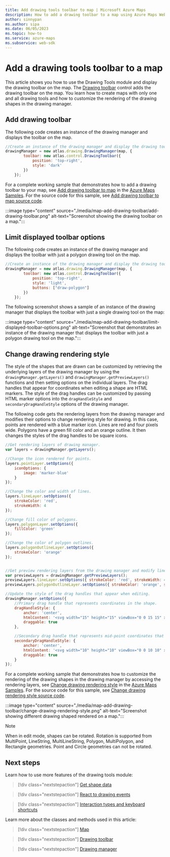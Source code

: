 ```yaml
---
title: Add drawing tools toolbar to map | Microsoft Azure Maps
description: How to add a drawing toolbar to a map using Azure Maps Web SDK
author: sinnypan
ms.author: sipa
ms.date: 06/05/2023
ms.topic: how-to
ms.service: azure-maps
ms.subservice: web-sdk
---
```


# Add a drawing tools toolbar to a map

This article shows you how to use the Drawing Tools module and display the drawing toolbar on the map. The [Drawing toolbar] control adds the drawing toolbar on the map. You learn how to create maps with only one and all drawing tools and how to customize the rendering of the drawing shapes in the drawing manager.

## Add drawing toolbar

The following code creates an instance of the drawing manager and displays the toolbar on the map.

```javascript
//Create an instance of the drawing manager and display the drawing toolbar.
drawingManager = new atlas.drawing.DrawingManager(map, {
        toolbar: new atlas.control.DrawingToolbar({
            position: 'top-right',
            style: 'dark'
        })
    });
```

For a complete working sample that demonstrates how to add a drawing toolbar to your map, see [Add drawing toolbar to map] in the [Azure Maps Samples]. For the source code for this sample, see [Add drawing toolbar to map source code].

:::image type="content" source="./media/map-add-drawing-toolbar/add-drawing-toolbar.png" alt-text="Screenshot showing the drawing toolbar on a map.":::

<!------------------------------------------------------------------------
> [!VIDEO //codepen.io/azuremaps/embed/ZEzLeRg/?height=265&theme-id=0&default-tab=js,result&editable=true]
------------------------------------------------------------------------>

## Limit displayed toolbar options

The following code creates an instance of the drawing manager and displays the toolbar with just a polygon drawing tool on the map.

```javascript
//Create an instance of the drawing manager and display the drawing toolbar with polygon drawing tool.
drawingManager = new atlas.drawing.DrawingManager(map, {
        toolbar: new atlas.control.DrawingToolbar({
            position: 'top-right',
            style: 'light',
            buttons: ["draw-polygon"]
        })
    });
```

The following screenshot shows a sample of an instance of the drawing manager that displays the toolbar with just a single drawing tool on the map:

:::image type="content" source="./media/map-add-drawing-toolbar/limit-displayed-toolbar-options.png" alt-text="Screenshot that demonstrates an instance of the drawing manager that displays the toolbar with just a polygon drawing tool on the map.":::

<!------------------------------------------------------------------------
> [!VIDEO //codepen.io/azuremaps/embed/OJLWWMy/?height=265&theme-id=0&default-tab=js,result&editable=true]
------------------------------------------------------------------------>

## Change drawing rendering style

The style of the shapes that are drawn can be customized by retrieving the underlying layers of the drawing manager by using the `drawingManager.getLayers()` and `drawingManager.getPreviewLayers()` functions and then setting options on the individual layers. The drag handles that appear for coordinates when editing a shape are HTML markers. The style of the drag handles can be customized by passing HTML marker options into the `dragHandleStyle` and `secondaryDragHandleStyle` options of the drawing manager.  

The following code gets the rendering layers from the drawing manager and modifies their options to change rendering style for drawing. In this case, points are rendered with a blue marker icon. Lines are red and four pixels wide. Polygons have a green fill color and an orange outline. It then changes the styles of the drag handles to be square icons.

```javascript
//Get rendering layers of drawing manager.
var layers = drawingManager.getLayers();

//Change the icon rendered for points.
layers.pointLayer.setOptions({
    iconOptions: {
        image: 'marker-blue'
    }
});

//Change the color and width of lines.
layers.lineLayer.setOptions({
    strokeColor: 'red',
    strokeWidth: 4
});

//Change fill color of polygons.
layers.polygonLayer.setOptions({
    fillColor: 'green'
});

//Change the color of polygon outlines.
layers.polygonOutlineLayer.setOptions({
    strokeColor: 'orange'
});


//Get preview rendering layers from the drawing manager and modify line styles to be dashed.
var previewLayers = drawingManager.getPreviewLayers();
previewLayers.lineLayer.setOptions({ strokeColor: 'red', strokeWidth: 4, strokeDashArray: [3,3] });
previewLayers.polygonOutlineLayer.setOptions({ strokeColor: 'orange', strokeDashArray: [3, 3] });

//Update the style of the drag handles that appear when editing.
drawingManager.setOptions({
    //Primary drag handle that represents coordinates in the shape.
    dragHandleStyle: {
        anchor: 'center',
        htmlContent: '<svg width="15" height="15" viewBox="0 0 15 15" xmlns="http://www.w3.org/2000/svg" style="cursor:pointer"><rect x="0" y="0" width="15" height="15" style="stroke:black;fill:white;stroke-width:4px;"/></svg>',
        draggable: true
    },

    //Secondary drag handle that represents mid-point coordinates that users can grab to add new coordinates in the middle of segments.
    secondaryDragHandleStyle: {
        anchor: 'center',
        htmlContent: '<svg width="10" height="10" viewBox="0 0 10 10" xmlns="http://www.w3.org/2000/svg" style="cursor:pointer"><rect x="0" y="0" width="10" height="10" style="stroke:white;fill:black;stroke-width:4px;"/></svg>',
        draggable: true
    }
});  
```

For a complete working sample that demonstrates how to customize the rendering of the drawing shapes in the drawing manager by accessing the rendering layers, see [Change drawing rendering style] in the [Azure Maps Samples]. For the source code for this sample, see [Change drawing rendering style source code].

:::image type="content" source="./media/map-add-drawing-toolbar/change-drawing-rendering-style.png" alt-text="Screenshot showing different drawing shaped rendered on a map.":::

<!------------------------------------------------------------------------
> [!VIDEO //codepen.io/azuremaps/embed/OJLWpyj/?height=265&theme-id=0&default-tab=js,result&editable=true]
------------------------------------------------------------------------>

> [!NOTE]
> When in edit mode, shapes can be rotated. Rotation is supported from MultiPoint, LineString, MultiLineString, Polygon, MultiPolygon, and Rectangle geometries. Point and Circle geometries can not be rotated.

## Next steps

Learn how to use more features of the drawing tools module:

> [!div class="nextstepaction"]
> [Get shape data]

> [!div class="nextstepaction"]
> [React to drawing events]

> [!div class="nextstepaction"]
> [Interaction types and keyboard shortcuts]

Learn more about the classes and methods used in this article:

> [!div class="nextstepaction"]
> [Map]

> [!div class="nextstepaction"]
> [Drawing toolbar]

> [!div class="nextstepaction"]
> [Drawing manager]

[Azure Maps Samples]: https://samples.azuremaps.com
[Add drawing toolbar to map]: https://samples.azuremaps.com/drawing-tools-module/add-drawing-toolbar-to-map
[Change drawing rendering style]: https://samples.azuremaps.com/drawing-tools-module/change-drawing-rendering-style

[Add drawing toolbar to map source code]: https://github.com/Azure-Samples/AzureMapsCodeSamples/blob/main/Samples/Drawing%20Tools%20Module/Add%20drawing%20toolbar%20to%20map/Add%20drawing%20toolbar%20to%20map.html
[Change drawing rendering style source code]: https://github.com/Azure-Samples/AzureMapsCodeSamples/blob/main/Samples/Drawing%20Tools%20Module/Change%20drawing%20rendering%20style/Change%20drawing%20rendering%20style.html
[Drawing toolbar]: /javascript/api/azure-maps-drawing-tools/atlas.control.drawingtoolbar
[Get shape data]: map-get-shape-data.md
[React to drawing events]: drawing-tools-events.md
[Interaction types and keyboard shortcuts]: drawing-tools-interactions-keyboard-shortcuts.md
[Map]: /javascript/api/azure-maps-control/atlas.map
[Drawing manager]: /javascript/api/azure-maps-drawing-tools/atlas.drawing.drawingmanager
